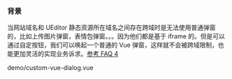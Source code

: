 ### 背景

当网站域名和 UEditor 静态资源所在域名之间存在跨域时是无法使用普通弹窗的，比如上传图片弹窗，表情包弹窗。。。因为他们都是基于 iframe 的。但是可以通过自定按钮，我们可以唤起一个普通的 Vue 弹窗，这样就不会被跨域限制，也能更加灵活的实现业务诉求。[参考 FAQ 4](#/faq)

<demo-code>demo/custom-vue-dialog.vue</demo-code>

